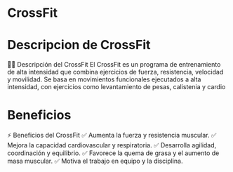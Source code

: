 # CrossFit

# Descripcion de CrossFit
🏋️‍♂️ Descripción del CrossFit
El CrossFit es un programa de entrenamiento de alta intensidad que combina ejercicios de fuerza, resistencia, velocidad y movilidad. Se basa en movimientos funcionales ejecutados a alta intensidad, con ejercicios como levantamiento de pesas, calistenia y cardio

# Beneficios
⚡ Beneficios del CrossFit
✅ Aumenta la fuerza y resistencia muscular.
✅ Mejora la capacidad cardiovascular y respiratoria.
✅ Desarrolla agilidad, coordinación y equilibrio.
✅ Favorece la quema de grasa y el aumento de masa muscular.
✅ Motiva el trabajo en equipo y la disciplina.